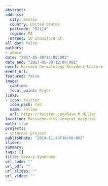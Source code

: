 ```yaml
---
abstract: 
address: 
  city: Boston
  country: United States
  postcode: "02114"
  region: MA
  street: 50 Staniford St.
all_day: false
authors: 
- admin
date: "2017-05-30T11:00:00Z"
date_end: "2017-05-30T12:00:00Z"
event: Harvard Dermatology Resident Lecture
event_url: 
featured: false
image:
  caption: 
  focal_point: Right
links:
- icon: twitter
  icon_pack: fab
  name: Follow
  url: https://twitter.com/Dave_M_Miller
location: Massachusetts General Hospital
math: true
projects:
- internal-project
publishDate: "2019-11-24T18:00:00Z"
slides: 
summary: 
tags: []
title: Sezary Syndrome 
url_code: ""
url_pdf: ""
url_slides: ""
url_video: ""
---
```

